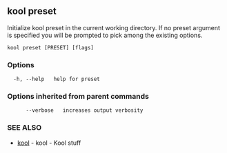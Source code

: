 ## kool preset

Initialize kool preset in the current working directory. If no preset argument is specified you will be prompted to pick among the existing options.

```
kool preset [PRESET] [flags]
```

### Options

```
  -h, --help   help for preset
```

### Options inherited from parent commands

```
      --verbose   increases output verbosity
```

### SEE ALSO

* [kool](kool.md)	 - kool - Kool stuff


